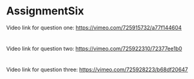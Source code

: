 # AssignmentSix
Video link for question one: https://vimeo.com/725915732/a77f144604
#
Video link for question two: https://vimeo.com/725922310/72377ee1b0
#
Video link for question three: https://vimeo.com/725928223/b68df20647
